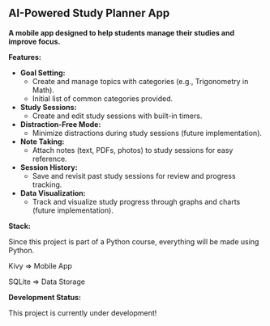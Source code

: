 ## AI-Powered Study Planner App

**A mobile app designed to help students manage their studies and improve focus.**

**Features:**

* **Goal Setting:**
    - Create and manage topics with categories (e.g., Trigonometry in Math).
    - Initial list of common categories provided.
* **Study Sessions:**
    - Create and edit study sessions with built-in timers.
* **Distraction-Free Mode:**
    - Minimize distractions during study sessions (future implementation).
* **Note Taking:**
    - Attach notes (text, PDFs, photos) to study sessions for easy reference.
* **Session History:**
    - Save and revisit past study sessions for review and progress tracking.
* **Data Visualization:**
    - Track and visualize study progress through graphs and charts (future implementation).

**Stack:**

Since this project is part of a Python course, everything will be made using Python.

Kivy => Mobile App

SQLite => Data Storage

**Development Status:**

This project is currently under development!
